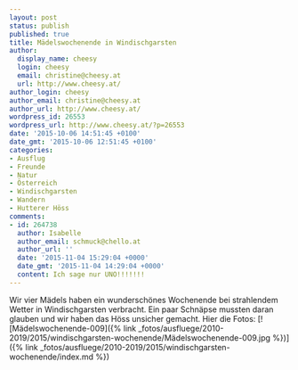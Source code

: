 ```yaml
---
layout: post
status: publish
published: true
title: Mädelswochenende in Windischgarsten
author:
  display_name: cheesy
  login: cheesy
  email: christine@cheesy.at
  url: http://www.cheesy.at/
author_login: cheesy
author_email: christine@cheesy.at
author_url: http://www.cheesy.at/
wordpress_id: 26553
wordpress_url: http://www.cheesy.at/?p=26553
date: '2015-10-06 14:51:45 +0100'
date_gmt: '2015-10-06 12:51:45 +0100'
categories:
- Ausflug
- Freunde
- Natur
- Österreich
- Windischgarsten
- Wandern
- Hutterer Höss
comments:
- id: 264738
  author: Isabelle
  author_email: schmuck@chello.at
  author_url: ''
  date: '2015-11-04 15:29:04 +0000'
  date_gmt: '2015-11-04 14:29:04 +0000'
  content: Ich sage nur UNO!!!!!!!
---
```

Wir vier Mädels haben ein wunderschönes Wochenende bei strahlendem Wetter in Windischgarsten verbracht. Ein paar Schnäpse mussten daran glauben und wir haben das Höss unsicher gemacht.
Hier die Fotos:
[![Mädelswochenende-009]({% link _fotos/ausfluege/2010-2019/2015/windischgarsten-wochenende/Mädelswochenende-009.jpg %})]({% link _fotos/ausfluege/2010-2019/2015/windischgarsten-wochenende/index.md %})
